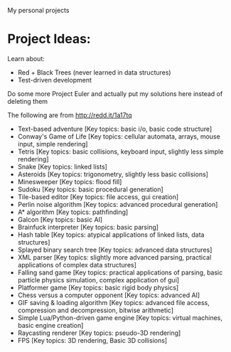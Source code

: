 My personal projects

Project Ideas:
==============

Learn about:
* Red + Black Trees (never learned in data structures)
* Test-driven development

Do some more Project Euler and actually put my solutions here instead of
deleting them

The following are from http://redd.it/1a17tq
* Text-based adventure [Key topics: basic i/o, basic code structure]
* Conway's Game of Life [Key topics: cellular automata, arrays, mouse input, simple rendering]
* Tetris [Key topics: basic collisions, keyboard input, slightly less simple rendering]
* Snake [Key topics: linked lists]
* Asteroids [Key topics: trigonometry, slightly less basic collisions]
* Minesweeper [Key topics: flood fill]
* Sudoku [Key topics: basic procedural generation]
* Tile-based editor [Key topics: file access, gui creation]
* Perlin noise algorithm [Key topics: advanced procedural generation]
* A\* algorithm [Key topics: pathfinding]
* Galcon [Key topics: basic AI]
* Brainfuck interpreter [Key topics: basic parsing]
* Hash table [Key topics: atypical applications of linked lists, data structures]
* Splayed binary search tree [Key topics: advanced data structures]
* XML parser [Key topics: slightly more advanced parsing, practical applications of complex data structures]
* Falling sand game [Key topics: practical applications of parsing, basic particle physics simulation, complex application of gui]
* Platformer game [Key topics: basic rigid body physics]
* Chess versus a computer opponent [Key topics: advanced AI]
* GIF saving & loading algorithm [Key topics: advanced file access, compression and decompression, bitwise arithmetic]
* Simple Lua/Python-driven game engine [Key topics: virtual machines, basic engine creation]
* Raycasting renderer [Key topics: pseudo-3D rendering]
* FPS [Key topics: 3D rendering, Basic 3D collisions]

